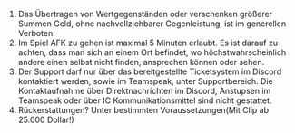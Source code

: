 1.  Das Übertragen von Wertgegenständen oder verschenken größerer Summen Geld, ohne nachvollziehbarer Gegenleistung, ist im generellen Verboten.
2.  Im Spiel AFK zu gehen ist maximal 5 Minuten erlaubt. Es ist darauf zu achten, dass man sich an einem Ort befindet, wo höchstwahrscheinlich andere einen selbst nicht finden, ansprechen können oder sehen.
3.  Der Support darf nur über das bereitgestellte Ticketsystem im Discord kontaktiert werden, sowie im Teamspeak, unter Supportbereich. Die Kontaktaufnahme über Direktnachrichten im Discord, Anstupsen im Teamspeak oder über IC Kommunikationsmittel sind nicht gestattet.
4.  Rückerstattungen? Unter bestimmten Voraussetzungen(Mit Clip ab 25.000 Dollar!)